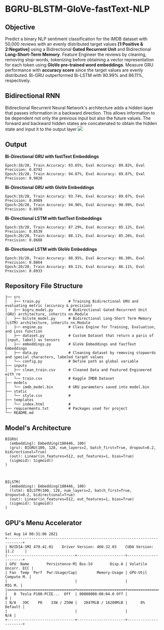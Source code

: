 # BGRU-BLSTM-GloVe-fastText-NLP

## Objective
Predict a binary NLP sentiment classification for the IMDB dataset with 50,000 reviews with an evenly distributed target values **[1:Positive & 2:Negative]** using a Bidirectional **Gated Recurrent Unit** and Bidirectional **Long-Short-Term Memory**. Feature Engineer the reviews by cleaning, removing stop-words, tokenizing before obtaining a vector representation for each token using **GloVe pre-trained word embeddings**. Measure GRU performance with **accuracy score** since the target values are evenly distributed. Bi-GRU outperformed Bi-LSTM with 90.99% and 86.11%, respectively. 

## Bidirectional RNN 
Bidirectional Recurrent Neural Network's architecture adds a hidden layer that passes information in a backward direction. This allows information to be dependent not only the previous input but also the future values. The forward and backward hidden states are concatenated to obtain the hidden state and input it to the output layer
![](https://www.researchgate.net/publication/311430194/figure/fig1/AS:436131947913217@1480993367891/BiDirectional-RNN-architecture-for-detecting-clickbaits.png)


## Output 
**Bi-Directional GRU with fastText Embeddings**
```
Epoch:18/20, Train Accuracy: 93.65%, Eval Accuracy: 89.82%, Eval Precision: 0.8792
Epoch:19/20, Train Accuracy: 94.07%, Eval Accuracy: 89.87%, Eval Precision: 0.9028
```
**Bi-Directional GRU with GloVe Embeddings**
```
Epoch:19/20, Train Accuracy: 93.74%, Eval Accuracy: 89.87%, Eval Precision: 0.8989
Epoch:20/20, Train Accuracy: 94.96%, Eval Accuracy: 90.99%, Eval Precision: 0.8970
```
**Bi-Directional LSTM with fastText Embeddings**
```
Epoch:19/20, Train Accuracy: 87.29%, Eval Accuracy: 85.12%, Eval Precision: 0.8539
Epoch:20/20, Train Accuracy: 88.11%, Eval Accuracy: 85.26%, Eval Precision: 0.8688
```
**Bi-Directional LSTM with GloVe Embeddings**
```
Epoch:19/20, Train Accuracy: 88.95%, Eval Accuracy: 86.30%, Eval Precision: 0.8864
Epoch:20/20, Train Accuracy: 89.11%, Eval Accuracy: 86.11%, Eval Precision: 0.8933
```
## Repository File Structure
    ├── src          
    │   ├── train.py             # Training Bidirectional GRU and evaluating metric (accuracy & precision) 
    │   ├── bigru_model.py       # Bidirectional Gated Recurrent Unit (GRU) architecture, inherits nn.Module
    │   ├── bilstm_model.py      # Bidirectional Long-Short Term Memory (LSTM) architecture, inherits nn.Module
    │   ├── engine.py            # Class Engine for Training, Evaluation, and Loss function 
    │   ├── dataset.py           # Custom Dataset that return a paris of [input, label] as tensors
    │   ├── embeddings.py        # GloVe Embeddings and fastText Embeddings
    │   ├── data.py              # Cleaning dataset by removing stopwords and special characters, labeled target values
    │   └── config.py            # Define path as global variable
    ├── inputs
    │   ├── clean_train.csv      # Cleaned Data and Featured Engineered with re
    │   └── train.csv            # Kaggle IMDB Dataset 
    ├── models
    │   └── imdb_model.bin       # GRU parameters saved into model.bin 
    ├── static
    │   └── style.css            #  
    ├── templates
    │   └── index.html           # 
    ├── requierments.txt         # Packages used for project
    └── README.md

## Model's Architecture
```
BIGRU(
  (embedding): Embedding(180446, 100)
  (gru): BIGRU(100, 128, num_layers=2, batch_first=True, dropout=0.2, bidirectional=True)
  (out): Linear(in_features=512, out_features=1, bias=True)
  (sigmoid): Sigmoid()
)



BILSTM(
  (embedding): Embedding(180446, 100)
  (lstm): BILSTM(100, 128, num_layers=2, batch_first=True, dropout=0.2, bidirectional=True)
  (out): Linear(in_features=512, out_features=1, bias=True)
  (sigmoid): Sigmoid()
)
```  

## GPU's Menu Accelerator
```
Sat Aug 14 00:31:06 2021       
+-----------------------------------------------------------------------------+
| NVIDIA-SMI 470.42.01    Driver Version: 460.32.03    CUDA Version: 11.2     |
|-------------------------------+----------------------+----------------------+
| GPU  Name        Persistence-M| Bus-Id        Disp.A | Volatile Uncorr. ECC |
| Fan  Temp  Perf  Pwr:Usage/Cap|         Memory-Usage | GPU-Util  Compute M. |
|                               |                      |               MIG M. |
|===============================+======================+======================|
|   0  Tesla P100-PCIE...  Off  | 00000000:00:04.0 Off |                    0 |
| N/A   39C    P0    33W / 250W |   2047MiB / 16280MiB |      0%      Default |
|                               |                      |                  N/A |
+-------------------------------+----------------------+----------------------+
```
